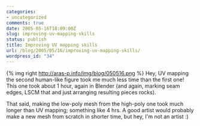 ```yaml
---
categories:
- uncategorized
comments: true
date: 2005-05-16T18:09:00Z
slug: improving-uv-mapping-skills
status: publish
title: Improving UV mapping skills
url: /blog/2005/05/16/improving-uv-mapping-skills/
wordpress_id: "34"
---
```


{% img right http://aras-p.info/img/blog/050516.png %}
Hey, UV mapping the second human-like figure took me much less time than the first one! This one took about 1 hour, again in Blender (and again, marking seam edges, LSCM that and just arranging resulting pieces rocks).

That said, making the low-poly mesh from the high-poly one took much longer than UV mapping; something like 4 hrs. A good artist would probably make a new mesh from scratch in shorter time, but hey, I'm not an artist :)
